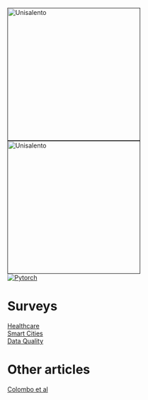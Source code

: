 
<p align="left">
    <a href="">
        <img width="300" alt="Unisalento" src="https://upload.wikimedia.org/wikipedia/it/8/87/Universit%C3%A0_del_Salento_logo.png">
    </a>
     <a href="">
        <img width="300" alt="Unisalento" src="https://kairosrainbow.it/wp-content/uploads/2019/09/polimi-logo.png">
    </a>
    </br>
     <a href="">
       <img alt="Pytorch" src="https://img.shields.io/badge/federated-learning-blue.svg">
    </a>    
</p>

# Surveys 

[Healthcare](https://www.sciencedirect.com/science/article/abs/pii/S0031320324001754)  <br>
[Smart Cities](https://www.sciencedirect.com/science/article/abs/pii/S2213138822010359)<br>
[Data Quality](https://ieeexplore.ieee.org/abstract/document/9996132?casa_token=8XwwimMyK6kAAAAA:D3qsobC4rT_b1_GKZ-cX_Sl_GpxELpONddl7YRIZIGfCyrvvbODGBuOFHLK11jjgIOykGwk7mgo)  <br>



# Other articles
[Colombo et al](https://dl.acm.org/doi/pdf/10.1145/3639856.3639867)




